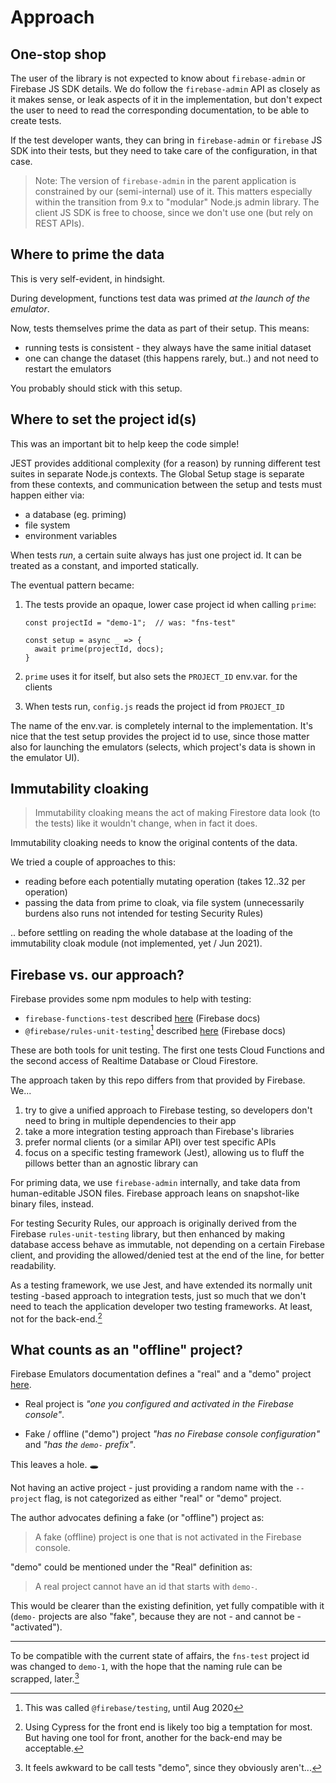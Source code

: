 # Approach

## One-stop shop

The user of the library is not expected to know about `firebase-admin` or Firebase JS SDK details. We do follow the `firebase-admin` API as closely as it makes sense, or leak aspects of it in the implementation, but don't expect the user to need to read the corresponding documentation, to be able to create tests.

If the test developer wants, they can bring in `firebase-admin` or `firebase` JS SDK into their tests, but they need to take care of the configuration, in that case.

>Note: The version of `firebase-admin` in the parent application is constrained by our (semi-internal) use of it. This matters especially within the transition from 9.x to "modular" Node.js admin library. The client JS SDK is free to choose, since we don't use one (but rely on REST APIs).


## Where to prime the data

<!-- tbd. Consider removing this? -->

This is very self-evident, in hindsight.

During development, functions test data was primed *at the launch of the emulator*. 

Now, tests themselves prime the data as part of their setup. This means:

- running tests is consistent - they always have the same initial dataset
- one can change the dataset (this happens rarely, but..) and not need to restart the emulators

You probably should stick with this setup.


## Where to set the project id(s)

This was an important bit to help keep the code simple!

JEST provides additional complexity (for a reason) by running different test suites in separate Node.js contexts. The Global Setup stage is separate from these contexts, and communication between the setup and tests must happen either via:

- a database (eg. priming)
- file system
- environment variables

When tests *run*, a certain suite always has just one project id. It can be treated as a constant, and imported statically.

The eventual pattern became:

1. The tests provide an opaque, lower case project id when calling `prime`:

   ```
   const projectId = "demo-1";  // was: "fns-test"
   
   const setup = async _ => {
     await prime(projectId, docs);
   }
   ```

2. `prime` uses it for itself, but also sets the `PROJECT_ID` env.var. for the clients
3. When tests run, `config.js` reads the project id from `PROJECT_ID`

The name of the env.var. is completely internal to the implementation. It's nice that the test setup provides the project id to use, since those matter also for launching the emulators (selects, which project's data is shown in the emulator UI).


## Immutability cloaking

<!-- can be removed, once we're stable with the read-all-database-at-import approach -->

>Immutability cloaking means the act of making Firestore data look (to the tests) like it wouldn't change, when in fact it does.

Immutability cloaking needs to know the original contents of the data.

We tried a couple of approaches to this:

- reading before each potentially mutating operation (takes 12..32 per operation)
- passing the data from prime to cloak, via file system (unnecessarily burdens also runs not intended for testing Security Rules)

.. before settling on reading the whole database at the loading of the immutability cloak module (not implemented, yet / Jun 2021).


## Firebase vs. our approach?

Firebase provides some npm modules to help with testing:

- `firebase-functions-test` described [here](https://firebase.google.com/docs/functions/unit-testing) (Firebase docs)
- `@firebase/rules-unit-testing`[^1] described [here](https://firebase.google.com/docs/rules/unit-tests) (Firebase docs)

[^1]: This was called `@firebase/testing`, until Aug 2020

These are both tools for unit testing. The first one tests Cloud Functions and the second access of Realtime Database or Cloud Firestore.

The approach taken by this repo differs from that provided by Firebase. We...

1. try to give a unified approach to Firebase testing, so developers don't need to bring in multiple dependencies to their app
2. take a more integration testing approach than Firebase's libraries 
3. prefer normal clients (or a similar API) over test specific APIs
4. focus on a specific testing framework (Jest), allowing us to fluff the pillows better than an agnostic library can

For priming data, we use `firebase-admin` internally, and take data from human-editable JSON files. Firebase approach leans on snapshot-like binary files, instead.

For testing Security Rules, our approach is originally derived from the Firebase `rules-unit-testing` library, but then enhanced by making database access behave as immutable, not depending on a certain Firebase client, and providing the allowed/denied test at the end of the line, for better readability.

As a testing framework, we use Jest, and have extended its normally unit testing -based approach to integration tests, just so much that we don't need to teach the application developer two testing frameworks. At least, not for the back-end.[^2]

[^2]: Using Cypress for the front end is likely too big a temptation for most. But having one tool for front, another for the back-end may be acceptable.


## What counts as an "offline" project?

Firebase Emulators documentation defines a "real" and a "demo" project [here](https://firebase.google.cn/docs/emulator-suite/connect_functions?hl=en&%3Bauthuser=3&authuser=3#choose_a_firebase_project).

- Real project is *"one you configured and activated in the Firebase console"*.

- Fake / offline ("demo") project *"has no Firebase console configuration"* and *"has the `demo-` prefix"*.

This leaves a hole. 🕳 

Not having an active project - just providing a random name with the `--project` flag, is not categorized as either "real" or "demo" project.

The author advocates defining a fake (or "offline") project as:

>A fake (offline) project is one that is not activated in the Firebase console.

"demo" could be mentioned under the "Real" definition as:

>A real project cannot have an id that starts with `demo-`.

This would be clearer than the existing definition, yet fully compatible with it (`demo-` projects are also "fake", because they are not - and cannot be - "activated").

---

To be compatible with the current state of affairs, the `fns-test` project id was changed to `demo-1`, with the hope that the naming rule can be scrapped, later.[^3]

[^3]: It feels awkward to be call tests "demo", since they obviously aren't...
